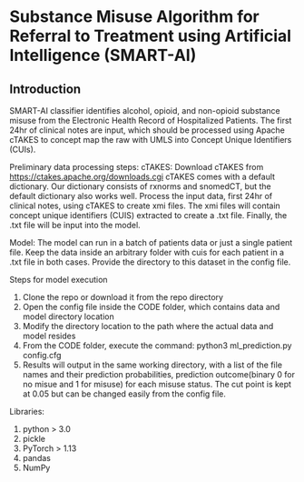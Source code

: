 # Substance Misuse Algorithm for Referral to Treatment using Artificial Intelligence (SMART-AI)

Introduction 
- 

SMART-AI classifier identifies alcohol, opioid, and non-opioid substance misuse from the Electronic Health Record of Hospitalized Patients. The first 24hr of clinical notes are input, which should be processed using Apache cTAKES to concept map the raw with UMLS into Concept Unique Identifiers (CUIs).

Preliminary data processing steps:
cTAKES:
Download cTAKES from https://ctakes.apache.org/downloads.cgi cTAKES comes with a default dictionary. Our dictionary consists of rxnorms and snomedCT, but the default dictionary also works well. Process the input data, first 24hr of clinical notes, using cTAKES to create xmi files. The xmi files will contain concept unique identifiers (CUIS) extracted to create a .txt file. Finally, the .txt file will be input into the model.

Model:
The model can run in a batch of patients data or just a single patient file. Keep the data inside an arbitrary folder with cuis for each patient in a .txt file in both cases. Provide the directory to this dataset in the config file.

Steps for model execution
1) Clone the repo or download it from the repo directory
2) Open the config file inside the CODE folder, which contains data and model directory location
3) Modify the directory location to the path where the actual data and model resides
4) From the CODE folder, execute the command: python3 ml_prediction.py config.cfg
5) Results will output in the same working directory, with a list of the file names and their prediction probabilities, prediction outcome(binary 0 for no misue and 1 for misuse) for each misuse status. The cut point is kept at 0.05 but can be changed easily from the config file.

Libraries:
1) python > 3.0
2) pickle
3) PyTorch > 1.13
4) pandas
5) NumPy
